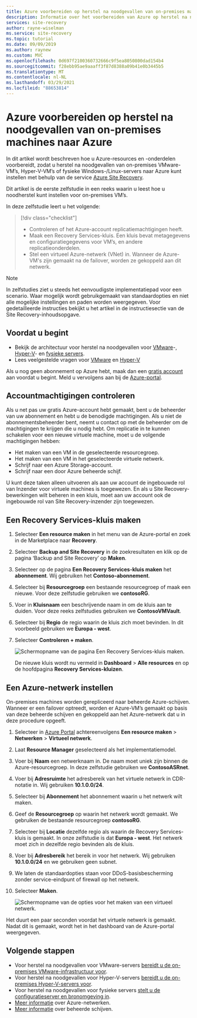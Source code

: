 ```yaml
---
title: Azure voorbereiden op herstel na noodgevallen van on-premises machines met Azure Site Recovery
description: Informatie over het voorbereiden van Azure op herstel na noodgevallen van on-premises machines met Azure Site Recovery.
services: site-recovery
author: rayne-wiselman
ms.service: site-recovery
ms.topic: tutorial
ms.date: 09/09/2019
ms.author: raynew
ms.custom: MVC
ms.openlocfilehash: 0d697f2100360732666c9f5ea8050800dad154b4
ms.sourcegitcommit: f28ebb95ae9aaaff3f87d8388a09b41e0b3445b5
ms.translationtype: MT
ms.contentlocale: nl-NL
ms.lasthandoff: 03/29/2021
ms.locfileid: "88653814"
---
```

# <a name="prepare-azure-for-on-premises-disaster-recovery-to-azure"></a>Azure voorbereiden op herstel na noodgevallen van on-premises machines naar Azure

In dit artikel wordt beschreven hoe u Azure-resources en -onderdelen voorbereidt, zodat u herstel na noodgevallen van on-premises VMware-VM’s, Hyper-V-VM’s of fysieke Windows-/Linux-servers naar Azure kunt instellen met behulp van de service [Azure Site Recovery](site-recovery-overview.md).

Dit artikel is de eerste zelfstudie in een reeks waarin u leest hoe u noodherstel kunt instellen voor on-premises VM’s. 


In deze zelfstudie leert u het volgende:

> [!div class="checklist"]
> * Controleren of het Azure-account replicatiemachtigingen heeft.
> * Maak een Recovery Services-kluis. Een kluis bevat metagegevens en configuratiegegevens voor VM’s, en andere replicatieonderdelen.
> * Stel een virtueel Azure-netwerk (VNet) in. Wanneer de Azure-VM's zijn gemaakt na de failover, worden ze gekoppeld aan dit netwerk.

> [!NOTE]
> In zelfstudies ziet u steeds het eenvoudigste implementatiepad voor een scenario. Waar mogelijk wordt gebruikgemaakt van standaardopties en niet alle mogelijke instellingen en paden worden weergegeven. Voor gedetailleerde instructies bekijkt u het artikel in de instructiesectie van de Site Recovery-inhoudsopgave.

## <a name="before-you-start"></a>Voordat u begint

- Bekijk de architectuur voor herstel na noodgevallen voor [VMware](vmware-azure-architecture.md)-, [Hyper-V](hyper-v-azure-architecture.md)- en [fysieke servers](physical-azure-architecture.md).
- Lees veelgestelde vragen voor [VMware](vmware-azure-common-questions.md) en [Hyper-V](hyper-v-azure-common-questions.md)

Als u nog geen abonnement op Azure hebt, maak dan een [gratis account](https://azure.microsoft.com/pricing/free-trial/) aan voordat u begint. Meld u vervolgens aan bij de [Azure-portal](https://portal.azure.com).


## <a name="verify-account-permissions"></a>Accountmachtigingen controleren

Als u net pas uw gratis Azure-account hebt gemaakt, bent u de beheerder van uw abonnement en hebt u de benodigde machtigingen. Als u niet de abonnementsbeheerder bent, neemt u contact op met de beheerder om de machtigingen te krijgen die u nodig hebt. Om replicatie in te kunnen schakelen voor een nieuwe virtuele machine, moet u de volgende machtigingen hebben:

- Het maken van een VM in de geselecteerde resourcegroep.
- Het maken van een VM in het geselecteerde virtuele netwerk.
- Schrijf naar een Azure Storage-account.
- Schrijf naar een door Azure beheerde schijf.

U kunt deze taken alleen uitvoeren als aan uw account de ingebouwde rol van Inzender voor virtuele machines is toegewezen. En als u Site Recovery-bewerkingen wilt beheren in een kluis, moet aan uw account ook de ingebouwde rol van Site Recovery-inzender zijn toegewezen.


## <a name="create-a-recovery-services-vault"></a>Een Recovery Services-kluis maken

1. Selecteer **Een resource maken** in het menu van de Azure-portal en zoek in de Marketplace naar **Recovery**.
2. Selecteer **Backup and Site Recovery** in de zoekresultaten en klik op de pagina ‘Backup and Site Recovery’ op **Maken**. 
3. Selecteer op de pagina **Een Recovery Services-kluis maken** het **abonnement**. Wij gebruiken het **Contoso-abonnement**.
4. Selecteer bij **Resourcegroep** een bestaande resourcegroep of maak een nieuwe. Voor deze zelfstudie gebruiken we **contosoRG**.
5. Voer in **Kluisnaam** een beschrijvende naam in om de kluis aan te duiden. Voor deze reeks zelfstudies gebruiken we **ContosoVMVault**.
6. Selecteer bij **Regio** de regio waarin de kluis zich moet bevinden. In dit voorbeeld gebruiken we **Europa - west**.
7. Selecteer **Controleren + maken**.

   ![Schermopname van de pagina Een Recovery Services-kluis maken.](./media/tutorial-prepare-azure/new-vault-settings.png)

   De nieuwe kluis wordt nu vermeld in **Dashboard** > **Alle resources** en op de hoofdpagina **Recovery Services-kluizen**.

## <a name="set-up-an-azure-network"></a>Een Azure-netwerk instellen

On-premises machines worden gerepliceerd naar beheerde Azure-schijven. Wanneer er een failover optreedt, worden er Azure-VM’s gemaakt op basis van deze beheerde schijven en gekoppeld aan het Azure-netwerk dat u in deze procedure opgeeft.

1. Selecteer in [Azure Portal](https://portal.azure.com) achtereenvolgens **Een resource maken** > **Netwerken** > **Virtueel netwerk**.
2. Laat **Resource Manager** geselecteerd als het implementatiemodel.
3. Voer bij **Naam** een netwerknaam in. De naam moet uniek zijn binnen de Azure-resourcegroep. In deze zelfstudie gebruiken we **ContosoASRnet**.
4. Voer bij **Adresruimte** het adresbereik van het virtuele netwerk in CDR-notatie in. Wij gebruiken **10.1.0.0/24**.
5. Selecteer bij **Abonnement** het abonnement waarin u het netwerk wilt maken.
6. Geef de **Resourcegroep** op waarin het netwerk wordt gemaakt. We gebruiken de bestaande resourcegroep **contosoRG**.
7. Selecteer bij **Locatie** dezelfde regio als waarin de Recovery Services-kluis is gemaakt. In onze zelfstudie is dat **Europa - west**. Het netwerk moet zich in dezelfde regio bevinden als de kluis.
8. Voer bij **Adresbereik** het bereik in voor het netwerk. Wij gebruiken **10.1.0.0/24** en we gebruiken geen subnet.
9. We laten de standaardopties staan voor DDoS-basisbescherming zonder service-eindpunt of firewall op het netwerk.
9. Selecteer **Maken**.

   ![Schermopname van de opties voor het maken van een virtueel netwerk.](media/tutorial-prepare-azure/create-network.png)

Het duurt een paar seconden voordat het virtuele netwerk is gemaakt. Nadat dit is gemaakt, wordt het in het dashboard van de Azure-portal weergegeven.




## <a name="next-steps"></a>Volgende stappen

- Voor herstel na noodgevallen voor VMware-servers [bereidt u de on-premises VMware-infrastructuur voor](./vmware-azure-tutorial-prepare-on-premises.md).
- Voor herstel na noodgevallen voor Hyper-V-servers [bereidt u de on-premises Hyper-V-servers voor](hyper-v-prepare-on-premises-tutorial.md).
- Voor herstel na noodgevallen voor fysieke servers [stelt u de configuratieserver en bronomgeving in](physical-azure-disaster-recovery.md).
- [Meer informatie](../virtual-network/virtual-networks-overview.md) over Azure-netwerken.
- [Meer informatie](../virtual-machines/managed-disks-overview.md) over beheerde schijven.
